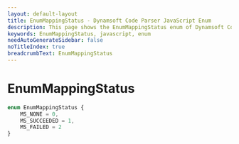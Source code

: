```yaml
---
layout: default-layout
title: EnumMappingStatus - Dynamsoft Code Parser JavaScript Enum
description: This page shows the EnumMappingStatus enum of Dynamsoft Code Parser for JavaScript.
keywords: EnumMappingStatus, javascript, enum
needAutoGenerateSidebar: false
noTitleIndex: true
breadcrumbText: EnumMappingStatus
---
```


# EnumMappingStatus

```ts
enum EnumMappingStatus {
    MS_NONE = 0,
    MS_SUCCEEDED = 1,
    MS_FAILED = 2
}
```
